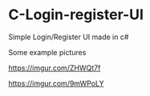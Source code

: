 # C-Login-register-UI
Simple Login/Register UI made in c#

Some example pictures

https://imgur.com/ZHWQt7f


https://imgur.com/9mWPoLY
